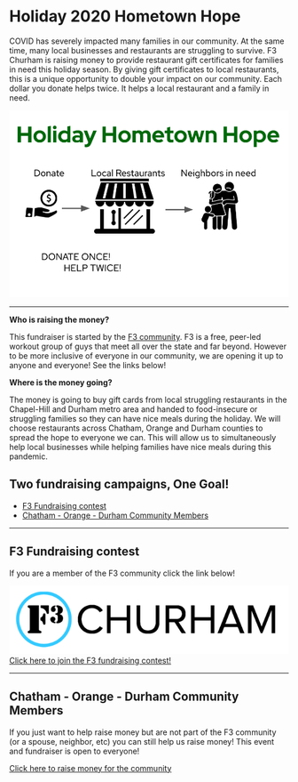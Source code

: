 # Holiday 2020 Hometown Hope

COVID has severely impacted many families in our community.  At the same time, many local businesses and restaurants are struggling to survive.  F3 Churham is raising money to provide restaurant gift certificates for families in need this holiday season.  By giving gift certificates to local restaurants, this is a unique opportunity to double your impact on our community.  Each dollar you donate helps twice.  It helps a local restaurant and a family in need.

![logo for hometown hope](hometown_hope_transparent.png)

---

**Who is raising the money?**

This fundraiser is started by the [F3 community](f3churham.com). F3 is a free, peer-led workout group of guys that meet all over the state and far beyond.  However to be more inclusive of everyone in our community, we are opening it up to anyone and everyone!  See the links below!

**Where is the money going?**

The money is going to buy gift cards from local struggling restaurants in the Chapel-Hill and Durham metro area and handed to food-insecure or struggling families so they can have nice meals during the holiday.  We will choose restaurants across Chatham, Orange and Durham counties to spread the hope to everyone we can.  This will allow us to simultaneously help local businesses while helping families have nice meals during this pandemic.

## Two fundraising campaigns, One Goal!

* [F3 Fundraising contest](#f3-fundraising-contest)
* [Chatham - Orange - Durham Community Members](#chatham---orange---durham-community-members)

---
## F3 Fundraising contest

If you are a member of the F3 community click the link below!

![f3 logo](f3_churham_logo.png)
[Click here to join the F3 fundraising contest!](https://givebutter.com/churham)

---

## Chatham - Orange - Durham Community Members

If you just want to help raise money but are not part of the F3 community (or a spouse, neighbor, etc) you can still help us raise money!  This event and fundraiser is open to everyone!

[Click here to raise money for the community](https://givebutter.com/holiday_hope_everyone)
